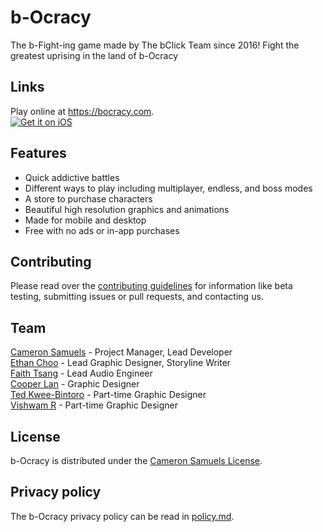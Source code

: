 # b-Ocracy
The b-Fight-ing game made by The bClick Team since 2016! Fight the greatest uprising in the land of b-Ocracy
## Links
Play online at <https://bocracy.com>.<br>
[![Get it on iOS](http://svgur.com/i/2Gm.svg)](https://bocracy.com/ios)
## Features
- Quick addictive battles
- Different ways to play including multiplayer, endless, and boss modes
- A store to purchase characters
- Beautiful high resolution graphics and animations
- Made for mobile and desktop
- Free with no ads or in-app purchases
## Contributing
Please read over the [contributing guidelines](.github/CONTRIBUTING.md) for information like beta testing, submitting issues or pull requests, and contacting us.
## Team
[Cameron Samuels](https://cameronsamuels.com) - Project Manager, Lead Developer
<br>[Ethan Choo](https://github.com/ethanchoo) - Lead Graphic Designer, Storyline Writer
<br>[Faith Tsang](https://github.com/faithtsang) - Lead Audio Engineer
<br>[Cooper Lan](https://github.com/cooperlan) - Graphic Designer
<br>[Ted Kwee-Bintoro](https://github.com/tedkweebintoro) - Part-time Graphic Designer
<br>[Vishwam R](http://github.com/vishwamr) - Part-time Graphic Designer
## License
b-Ocracy is distributed under the [Cameron Samuels License](LICENSE).
## Privacy policy
The b-Ocracy privacy policy can be read in [policy.md](policy.md).
